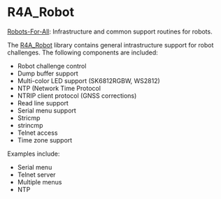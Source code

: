 # R4A_Robot

[Robots-For-All](https://robots-for-all.org/index.html): Infrastructure and
common support routines for robots.

The [R4A_Robot](https://github.com/LeeLeahy2/R4A_Robot) library contains
general intrastructure support for robot challenges.  The following components
are included:

- Robot challenge control
- Dump buffer support
- Multi-color LED support (SK6812RGBW, WS2812)
- NTP (Network Time Protocol
- NTRIP client protocol (GNSS corrections)
- Read line support
- Serial menu support
- Stricmp
- strincmp
- Telnet access
- Time zone support

Examples include:

- Serial menu
- Telnet server
- Multiple menus
- NTP
